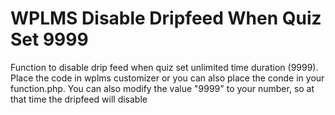 # WPLMS Disable Dripfeed When Quiz Set 9999

Function to disable drip feed when quiz set unlimited time duration (9999).
Place the code in wplms customizer or you can also place the conde in your function.php. You can also modify the value "9999" to your number, so at that time the dripfeed will disable
